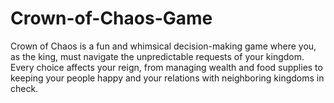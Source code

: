 # Crown-of-Chaos-Game
Crown of Chaos is a fun and whimsical decision-making game where you, as the king, must navigate the unpredictable requests of your kingdom. Every choice affects your reign, from managing wealth and food supplies to keeping your people happy and your relations with neighboring kingdoms in check.